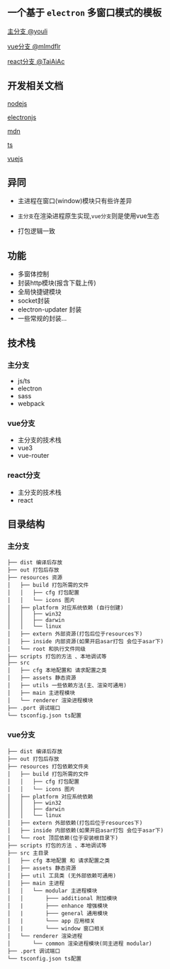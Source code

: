 ## 一个基于 `electron` 多窗口模式的模板

[主分支 @youli](https://github.com/youliso/electron-template)

[vue分支 @mlmdflr](https://github.com/mlmdflr/xps-electron-vue-template)

[react分支 @TaiAiAc](https://github.com/TaiAiAc/electron-react-template)


## 开发相关文档

[nodejs](https://nodejs.org)

[electronjs](https://www.electronjs.org/)

[mdn](https://developer.mozilla.org/)

[ts](https://www.tslang.cn/)

[vuejs](https://v3.cn.vuejs.org/)

## 异同

- 主进程在窗口(window)模块只有些许差异

- `主分支`在渲染进程原生实现,`vue分支`则是使用vue生态

- 打包逻辑一致

  

## 功能

- 多窗体控制
- 封装http模块(报含下载上传)
- 全局快捷键模块
- socket封装
- electron-updater 封装
- 一些常规的封装...



## 技术栈

### 主分支

- js/ts
- electron
- sass
- webpack

### vue分支

- 主分支的技术栈
- vue3
- vue-router

### react分支
- 主分支的技术栈
- react

## 目录结构

### 主分支

```
├── dist 编译后存放
├── out 打包后存放
├── resources 资源
│   ├── build 打包所需的文件
│   │   ├── cfg 打包配置
│   │   └── icons 图片
│   ├── platform 对应系统依赖 (自行创建)
│   │   ├── win32
│   │   ├── darwin
│   │   └── linux
│   ├── extern 外部资源(打包后位于resources下)
│   ├── inside 内部资源(如果开启asar打包 会位于asar下)
│   └── root 和执行文件同级
├── scripts 打包的方法 、本地调试等
├── src
│   ├── cfg 本地配置和 请求配置之类
│   ├── assets 静态资源
│   ├── utils 一些依赖方法(主、渲染可通用)
│   ├── main 主进程模块
│   └── renderer 渲染进程模块
├── .port 调试端口
└── tsconfig.json ts配置
```

### vue分支

```
├── dist 编译后存放
├── out 打包后存放
├── resources 打包依赖文件夹
│   ├── build 打包所需的文件
│   │   ├── cfg 打包配置
│   │   └── icons 图片
│   ├── platform 对应系统依赖
│   │   ├── win32
│   │   ├── darwin
│   │   └── linux
│   ├── extern 外部依赖(打包后位于resources下)
│   ├── inside 内部依赖(如果开启asar打包 会位于asar下)
│   └── root 顶层依赖(位于安装根目录下)
├── scripts 打包的方法 、本地调试等
├── src 主目录
│   ├── cfg 本地配置 和 请求配置之类
│   ├── assets 静态资源
│   ├── util 工具类 (无外部依赖可通用)
│   ├── main 主进程
│   │   └── modular 主进程模块
│   │       ├─── additional 附加模块
│   |       ├─── enhance 增强模块
│   |       ├─── general 通用模块
│   |       └─── app 应用相关
│   |       └─── window 窗口相关
│   └── renderer 渲染进程
│       └── common 渲染进程模块(同主进程 modular)
├── .port 调试端口
└── tsconfig.json ts配置
```

